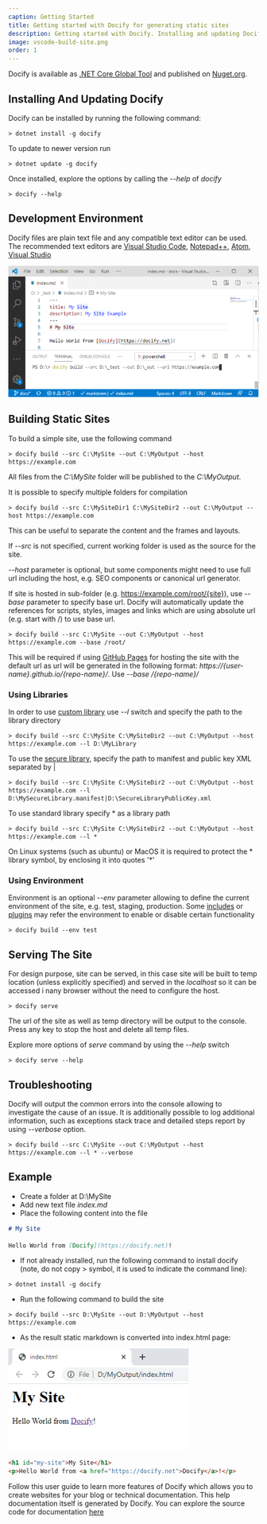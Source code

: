 ```yaml
---
caption: Getting Started
title: Getting started with Docify for generating static sites
description: Getting started with Docify. Installing and updating Docify tool. Building your first static site
image: vscode-build-site.png
order: 1
---
```

Docify is available as [.NET Core Global Tool](https://docs.microsoft.com/en-us/dotnet/core/tools/global-tools) and published on [Nuget.org](https://www.nuget.org/packages/Docify/).

## Installing And Updating Docify

Docify can be installed by running the following command:

~~~
> dotnet install -g docify
~~~

To update to newer version run

~~~
> dotnet update -g docify
~~~

Once installed, explore the options by calling the *--help* of *docify*

~~~
> docify --help
~~~

## Development Environment

Docify files are plain text file and any compatible text editor can be used. The recommended text editors are [Visual Studio Code](https://code.visualstudio.com/), [Notepad++](https://notepad-plus-plus.org/), [Atom](https://atom.io/), [Visual Studio](https://visualstudio.microsoft.com/)

![Building site using Docify in Visual Studio Code](vscode-build-site.png)

## Building Static Sites

To build a simple site, use the following command

~~~
> docify build --src C:\MySite --out C:\MyOutput --host https://example.com
~~~

All files from the *C:\MySite* folder will be published to the *C:\MyOutput*.

It is possible to specify multiple folders for compilation

~~~
> docify build --src C:\MySiteDir1 C:\MySiteDir2 --out C:\MyOutput --host https://example.com
~~~

This can be useful to separate the content and the frames and layouts.

If *--src* is not specified, current working folder is used as the source for the site.

*--host* parameter is optional, but some components might need to use full url including the host, e.g. SEO components or canonical url generator.

If site is hosted in sub-folder (e.g. https://example.com/root/{site}), use *--base* parameter to specify base url. Docify will automatically update the references for scripts, styles, images and links which are using absolute url (e.g. start with /) to use base url.

~~~
> docify build --src C:\MySite --out C:\MyOutput --host https://example.com --base /root/
~~~

This will be required if using [GitHub Pages](https://pages.github.com/) for hosting the site with the default url as url will be generated in the following format: *https://{user-name}.github.io/{repo-name}/*. Use *--base /{repo-name}/*

### Using Libraries

In order to use [custom library](/custom-library/) use *--l* switch and specify the path to the library directory

~~~
> docify build --src C:\MySite C:\MySiteDir2 --out C:\MyOutput --host https://example.com --l D:\MyLibrary
~~~

To use the [secure library](/custom-library#secure-library/), specify the path to manifest and public key XML separated by |

~~~
> docify build --src C:\MySite C:\MySiteDir2 --out C:\MyOutput --host https://example.com --l D:\MySecureLibrary.manifest|D:\SecureLibraryPublicKey.xml
~~~

To use standard library specify * as a library path

~~~
> docify build --src C:\MySite C:\MySiteDir2 --out C:\MyOutput --host https://example.com --l *
~~~

On Linux systems (such as ubuntu) or MacOS it is required to protect the * library symbol, by enclosing it into quotes '*'

### Using Environment

Environment is an optional *--env* parameter allowing to define the current environment of the site, e.g. test, staging, production. Some [includes](/includes/) or [plugins](/plugins/) may refer the environment to enable or disable certain functionality

~~~
> docify build --env test
~~~

## Serving The Site

For design purpose, site can be served, in this case site will be built to temp location (unless explicitly specified) and served in the *localhost* so it can be accessed i nany browser without the need to configure the host.

~~~
> docify serve
~~~

The url of the site as well as temp directory will be output to the console. Press any key to stop the host and delete all temp files.

Explore more options of *serve* command by using the *--help* switch

~~~
> docify serve --help
~~~

## Troubleshooting

Docify will output the common errors into the console allowing to investigate the cause of an issue. It is additionally possible to log additional information, such as exceptions stack trace and detailed steps report by using *--verbose* option.

~~~
> docify build --src C:\MySite --out C:\MyOutput --host https://example.com --l * --verbose
~~~

## Example

* Create a folder at D:\MySite
* Add new text file *index.md*
* Place the following content into the file

~~~ md
# My Site

Hello World from [Docify](https://docify.net)!
~~~

* If not already installed, run the following command to install docify (note, do not copy > symbol, it is used to indicate the command line):

~~~
> dotnet install -g docify
~~~

* Run the following command to build the site

~~~
> docify build --src D:\MySite --out D:\MyOutput --host https://example.com
~~~

* As the result static markdown is converted into index.html page:

![Example html page opened in internet browser](example-site-html.png)

~~~ html
<h1 id="my-site">My Site</h1>
<p>Hello World from <a href="https://docify.net">Docify</a>!</p>
~~~

Follow this user guide to learn more features of Docify which allows you to create websites for your blog or technical documentation. This help documentation itself is generated by Docify. You can explore the source code for documentation [here](https://github.com/xarial/docify/tree/master/docs)